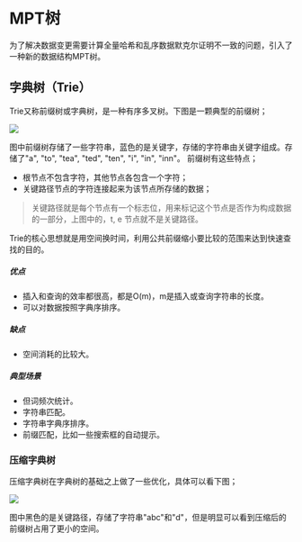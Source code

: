 # MPT树

为了解决数据变更需要计算全量哈希和乱序数据默克尔证明不一致的问题，引入了一种新的数据结构MPT树。

## 字典树（Trie）

Trie又称前缀树或字典树，是一种有序多叉树。下图是一颗典型的前缀树；

![](https://github.com/Ice-Storm/structure-and-interpretation-of-blockchain/blob/master/img/chapter_6/6_3.png?raw=true)

图中前缀树存储了一些字符串，蓝色的是关键字，存储的字符串由关键字组成。存储了"a", "to", "tea", "ted", "ten", "i", "in", "inn"。
前缀树有这些特点；
- 根节点不包含字符，其他节点各包含一个字符；
- 关键路径节点的字符连接起来为该节点所存储的数据；

> 关键路径就是每个节点有一个标志位，用来标记这个节点是否作为构成数据的一部分，上图中的，t, e 节点就不是关键路径。

Trie的核心思想就是用空间换时间，利用公共前缀缩小要比较的范围来达到快速查找的目的。

##### 优点

- 插入和查询的效率都很高，都是O(m)，m是插入或查询字符串的长度。
- 可以对数据按照字典序排序。

##### 缺点

- 空间消耗的比较大。

##### 典型场景

- 但词频次统计。
- 字符串匹配。
- 字符串字典序排序。
- 前缀匹配，比如一些搜索框的自动提示。

### 压缩字典树

压缩字典树在字典树的基础之上做了一些优化，具体可以看下图；

![](https://github.com/Ice-Storm/structure-and-interpretation-of-blockchain/blob/master/img/chapter_6/6_4.png?raw=true)

图中黑色的是关键路径，存储了字符串"abc"和"d"，但是明显可以看到压缩后的前缀树占用了更小的空间。